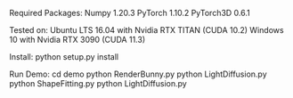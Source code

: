Required Packages:
Numpy 1.20.3
PyTorch 1.10.2
PyTorch3D 0.6.1

Tested on:
Ubuntu LTS 16.04 with Nvidia RTX TITAN (CUDA 10.2)
Windows 10 with Nvidia RTX 3090 (CUDA 11.3)

Install:
python setup.py install

Run Demo:
cd demo
python RenderBunny.py
python LightDiffusion.py
python ShapeFitting.py
python LightDiffusion.py
